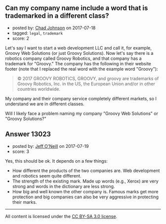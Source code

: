 ## Can my company name include a word that is trademarked in a different class?

- posted by: [Chad Johnson](https://stackexchange.com/users/30725/chad-johnson) on 2017-07-18
- tagged: `legal`, `trademark`
- score: 2

<p>Let's say I want to start a web development LLC and call it, for example, Groovy Web Solutions (or just Groovy Solutions). Now let's say there is a robotics company called Groovy Robotics, and that company has a trademark for "Groovy." The company has the following in their website footer (note that I replaced the real word with the example word "Groovy"):</p>

<blockquote>
  <p>© 2017 GROOVY ROBOTICS, GROOVY, and groovy are trademarks of Groovy Robotics, Inc. in the US, the European Union and/or in other countries worldwide.</p>
</blockquote>

<p>My company and their company service completely different markets, so I understand we are in different classes.</p>

<p>Will I likely face a problem naming my company "Groovy Web Solutions" or "Groovy Solutions?"</p>



## Answer 13023

- posted by: [Jeff O'Neill](https://stackexchange.com/users/46273/jeff-o-neill) on 2017-07-19
- score: 3

<p>Yes, this should be ok.  It depends on a few things:</p>

<ul>
<li>How different the products of the two companies are.  Web development and robotics seem quite different.</li>
<li>The strength of the existing mark. Made up words (e.g., Xerox) are very strong and words in the dictionary are less strong.</li>
<li>How big and well known the other company is.  Famous marks get more protection and big companies can also be very aggressive in protecting their marks.  </li>
</ul>




---

All content is licensed under the [CC BY-SA 3.0 license](https://creativecommons.org/licenses/by-sa/3.0/).
